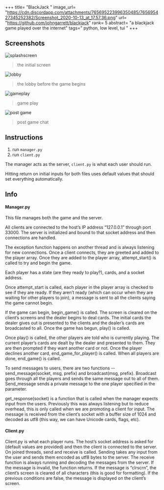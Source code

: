 +++
title= "BlackJack "
image_url= "https://cdn.discordapp.com/attachments/765695223996350485/765695427345252382/Screenshot_2020-10-13_at_17.57.36.png"
url= "https://github.com/johngarrett/blackjack"
rank= 5
abstract= "a blackjack game played over the internet"
tags=" python, low level, tui "
+++

## Screenshots

![splashscreen](https://cdn.discordapp.com/attachments/765695223996350485/765695427345252382/Screenshot_2020-10-13_at_17.57.36.png)

> the initial screen

![lobby](https://cdn.discordapp.com/attachments/765695223996350485/765696054293037077/unknown.png)

> the lobby before the game begins

![gameplay](https://cdn.discordapp.com/attachments/765695223996350485/765696235700748308/Screenshot_2020-10-13_at_18.02.55.png)

> game play

![post game](https://cdn.discordapp.com/attachments/765695223996350485/765696254227120128/Screenshot_2020-10-13_at_18.03.10.png)

> post game chat

## Instructions
1. run `manager.py`
2. run `client.py`

The manager acts as the server, `client.py` is what each user should run.

Hitting return on initial inputs for both files uses default values that should set everything automatically.

## Info
#### Manager.py
This file manages both the game and the server.

 All clients are connected to the host’s IP address “127.0.0.1” through port 33000. The server is initialized and bound to that socket address and then connections are handled.

The exception function happens on another thread and is always listening for new connections. Once a client connects, they are greeted and added to the player array. Once they are added to the player array, attempt_start() is called to try and begin the game.

Each player has a state (are they ready to play?), cards, and a socket address.

Once attempt_start is called, each player in the player array is checked to see if they are ready. If they aren’t ready (which can occur when they are waiting for other players to join), a message is sent to all the clients saying the game cannot begin.

If the game can begin, begin_game() is called. The screen is cleared on the client’s screens and the dealer begins to deal cards. The initial cards the dealer gives out is presented to the clients and the dealer’s cards are broadcasted to all. Once the game has begun, play() is called.

Once play() is called, the other players are told who is currently playing. The current player’s cards are dealt by the dealer and presented to them. They are then prompted if they want another card or not. Once the player declines another card, end_game_for_player() is called. When all players are done, end_game() is called.

To send messages to users, there are two functions -- send_message(socket, msg, prefix) and broadcast(msg, prefix). Broadcast goes through all the players and sends the same message out to all of them. Send_message sends a private message to the one player specified in the parameter.

get_response(socket) is a function that is called when the manager expects input from the users. Previously this was always listening but to reduce overhead, this is only called when we are promoting a client for input. The message is received from the client’s socket with a buffer size of 1024 and decoded as utf8 (this way, we can have Unicode cards, flags, etc).

#### Client.py
Client.py is what each player runs. The host’s socket address is asked for (default values are provided) and then the client is connected to the server. On joined threads, send and receive is called. Sending takes any input from the user and sends them encoded as utf8 bytes to the server. The receive function is always running and decoding the messages from the server. If the message is invalid, the function returns. If the message is “clrscrn”, the client’s screen is cleared of all characters (this is good for formatting). If the previous conditions are false, the message is displayed on the client’s screen.

